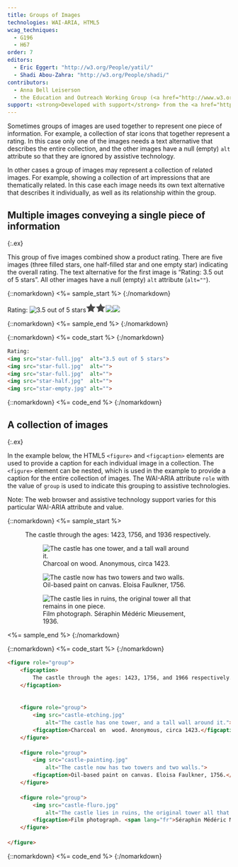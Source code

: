 ```yaml
---
title: Groups of Images
technologies: WAI-ARIA, HTML5
wcag_techniques:
  - G196
  - H67
order: 7
editors:
  - Eric Eggert: "http://w3.org/People/yatil/"
  - Shadi Abou-Zahra: "http://w3.org/People/shadi/"
contributors:
  - Anna Bell Leiserson
  - the Education and Outreach Working Group (<a href="http://www.w3.org/WAI/EO/">EOWG</a>)
support: <strong>Developed with support</strong> from the <a href="http://www.w3.org/WAI/ACT/">WAI-ACT</a> project, co-funded by the European Commission <abbr title="Information Society Technologies">IST</abbr> Programme.
---
```


Sometimes groups of images are used together to represent one piece of information. For example, a collection of star icons that together represent a rating. In this case only one of the images needs a text alternative that describes the entire collection, and the other images have a null (empty) `alt` attribute so that they are ignored by assistive technology.

In other cases a group of images may represent a collection of related images. For example, showing a collection of art impressions that are thematically related. In this case each image needs its own text alternative that describes it individually, as well as its relationship within the group.

## Multiple images conveying a single piece of information
{:.ex}

This group of five images combined show a product rating. There are five images (three filled stars, one half-filled star and one empty star) indicating the overall rating. The text alternative for the first image is “Rating: 3.5 out of 5 stars”. All other images have a null (empty) `alt` attribute (`alt=""`).

{::nomarkdown}
<%= sample_start %>
{:/nomarkdown}

Rating: ![3.5 out of 5 stars](star-full.png)![](../img/star-full.png)![](../img/star-full.png)![](star-half.png)![](star-empty.png)

{::nomarkdown}
<%= sample_end %>
{:/nomarkdown}

{::nomarkdown}
<%= code_start %>
{:/nomarkdown}

~~~ html
Rating:
<img src="star-full.jpg"  alt="3.5 out of 5 stars">
<img src="star-full.jpg"  alt="">
<img src="star-full.jpg"  alt="">
<img src="star-half.jpg"  alt="">
<img src="star-empty.jpg" alt="">
~~~

{::nomarkdown}
<%= code_end %>
{:/nomarkdown}

## A collection of images
{:.ex}

In the example below, the HTML5 `<figure>` and `<figcaption>` elements are used to provide a caption for each individual image in a collection. The `<figure>` element can be nested, which is used in the example to provide a caption for the entire collection of images. The WAI-ARIA attribute `role` with the value of `group` is used to indicate this grouping to assistive technologies.

Note: The web browser and assistive technology support varies for this particular WAI-ARIA attribute and value.

{::nomarkdown}
<%= sample_start %>

<figure role="group">
<figcaption>The castle through the ages: 1423, 1756, and 1936 respectively.</figcaption>


<figure role="group">
<img src="../../img/castle-etching.jpg" alt="The castle has one tower, and a tall wall around it.">
<figcaption>Charcoal on  wood. Anonymous, circa 1423.</figcaption>
</figure>
<figure role="group">
<img src="../../img/castle-painting.jpg" alt="The castle now has two towers and two walls.">
<figcaption>Oil-based paint on canvas. Eloisa Faulkner, 1756.</figcaption>
</figure>
<figure role="group">
<img src="../../img/castle-fluro.jpg"
alt="The castle lies in ruins, the original tower all that remains in one piece.">
<figcaption>Film photograph. <span lang="fr">Séraphin Médéric Mieusement</span>, 1936.</figcaption>
</figure>

</figure>

<%= sample_end %>
{:/nomarkdown}

{::nomarkdown}
<%= code_start %>
{:/nomarkdown}

~~~ html
<figure role="group">
	<figcaption>
		The castle through the ages: 1423, 1756, and 1966 respectively.
	</figcaption>


	<figure role="group">
		<img src="castle-etching.jpg"
			alt="The castle has one tower, and a tall wall around it.">
		<figcaption>Charcoal on  wood. Anonymous, circa 1423.</figcaption>
	</figure>

	<figure role="group">
		<img src="castle-painting.jpg"
			alt="The castle now has two towers and two walls.">
		<figcaption>Oil-based paint on canvas. Eloisa Faulkner, 1756.</figcaption>
	</figure>

	<figure role="group">
		<img src="castle-fluro.jpg"
			alt="The castle lies in ruins, the original tower all that remains in one piece.">
		<figcaption>Film photograph. <span lang="fr">Séraphin Médéric Mieusement</span>, 1936.</figcaption>
	</figure>

</figure>
~~~

{::nomarkdown}
<%= code_end %>
{:/nomarkdown}
